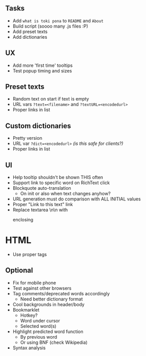 ## Tasks
- Add `what is toki pona` to `README` and `About`
- Build script (soooo many .js files :P)
- Add preset texts
- Add dictionaries

## UX
- Add more 'first time' tooltips
- Test popup timing and sizes

## Preset texts
- Random text on start if text is empty
- URL vars `?text=<filename>` and `?textURL=<encodedurl>`
- Proper links in list

## Custom dictionaries
- Pretty version
- URL var `?dict=<encodedurl>` *(is this safe for clients?)*
- Proper links in list

## UI
- Help tooltip shouldn't be shown THIS often
- Support link to specific word on RichText click
- Blockquote auto-translation
  - On init or also when text changes anyhow?
- URL generation must do comparison with ALL INITIAL values
- Proper "Link to this text" link
- Replace textarea \n\n with <p> enclosing

# HTML
- Use proper tags
  
## Optional
- Fix for mobile phone
- Test against other browsers
- Tag comments/deprecated words accordingly
  - Need better dictionary format
- Cool backgrounds in header/body
- Bookmarklet
  - Hotkey?
  - Word under cursor
  - Selected word(s)
- Highlight predicted word function
  - By previous word
  - Or using BNF (check Wikipedia)
- Syntax analysis